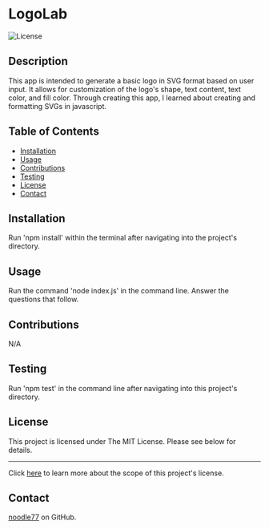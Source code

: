 # LogoLab
  ![License](https://img.shields.io/badge/License-MIT-blue.svg)

  ## Description
  This app is intended to generate a basic logo in SVG format based on user input. It allows for customization of the logo's shape, text content, text color, and fill color. Through creating this app, I learned about creating and formatting SVGs in javascript.

  ## Table of Contents
  - [Installation](#installation)
  - [Usage](#usage)
  - [Contributions](#contributions)
  - [Testing](#testing)
  - [License](#license)
  - [Contact](#contact)

  ## Installation
  Run 'npm install' within the terminal after navigating into the project's directory.

  ## Usage
  Run the command 'node index.js' in the command line. Answer the questions that follow.

  ## Contributions
  N/A

  ## Testing
  Run 'npm test' in the command line after navigating into this project's directory.

  ## License
  This project is licensed under The MIT License. Please see below for details.

  ---
  Click [here](https://opensource.org/licenses/mit) to learn more about the scope of this project's license.

  ## Contact
  [noodle77](https://github.com/noodle77) on GitHub.
